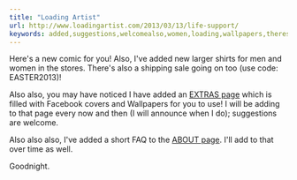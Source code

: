 ```yaml
---
title: "Loading Artist"
url: http://www.loadingartist.com/2013/03/13/life-support/
keywords: added,suggestions,welcomealso,women,loading,wallpapers,theres,page,stores,ive,wellgoodnight,artist
---
```

Here's a new comic for you! Also, I've added new larger shirts for men and women in the stores. There's also a shipping sale going on too (use code: EASTER2013)!

Also also, you may have noticed I have added an [EXTRAS page](https://www.loadingartist.com/extras/) which is filled with Facebook covers and Wallpapers for you to use! I will be adding to that page every now and then (I will announce when I do); suggestions are welcome.

Also also also, I've added a short FAQ to the [ABOUT page](https://www.loadingartist.com/about/). I'll add to that over time as well.

Goodnight.
